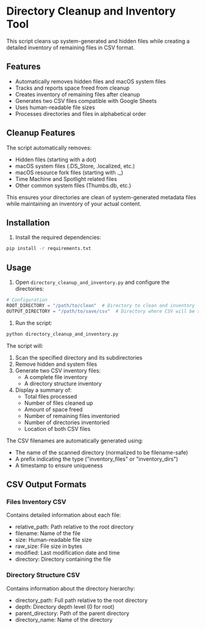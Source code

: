 # Directory Cleanup and Inventory Tool

This script cleans up system-generated and hidden files while creating a detailed inventory of remaining files in CSV format.

## Features

- Automatically removes hidden files and macOS system files
- Tracks and reports space freed from cleanup
- Creates inventory of remaining files after cleanup
- Generates two CSV files compatible with Google Sheets
- Uses human-readable file sizes
- Processes directories and files in alphabetical order

## Cleanup Features

The script automatically removes:

- Hidden files (starting with a dot)
- macOS system files (.DS_Store, .localized, etc.)
- macOS resource fork files (starting with ._)
- Time Machine and Spotlight related files
- Other common system files (Thumbs.db, etc.)

This ensures your directories are clean of system-generated metadata files while maintaining an inventory of your actual content.

## Installation

1. Install the required dependencies:

```bash
pip install -r requirements.txt
```

## Usage

1. Open `directory_cleanup_and_inventory.py` and configure the directories:

```python
# Configuration
ROOT_DIRECTORY = "/path/to/clean"  # Directory to clean and inventory
OUTPUT_DIRECTORY = "/path/to/save/csv"  # Directory where CSV will be saved
```

1. Run the script:

```bash
python directory_cleanup_and_inventory.py
```

The script will:

1. Scan the specified directory and its subdirectories
2. Remove hidden and system files
3. Generate two CSV inventory files:
   - A complete file inventory
   - A directory structure inventory
4. Display a summary of:
   - Total files processed
   - Number of files cleaned up
   - Amount of space freed
   - Number of remaining files inventoried
   - Number of directories inventoried
   - Location of both CSV files

The CSV filenames are automatically generated using:

- The name of the scanned directory (normalized to be filename-safe)
- A prefix indicating the type ("inventory_files" or "inventory_dirs")
- A timestamp to ensure uniqueness

## CSV Output Formats

### Files Inventory CSV

Contains detailed information about each file:

- relative_path: Path relative to the root directory
- filename: Name of the file
- size: Human-readable file size
- raw_size: File size in bytes
- modified: Last modification date and time
- directory: Directory containing the file

### Directory Structure CSV

Contains information about the directory hierarchy:

- directory_path: Full path relative to the root directory
- depth: Directory depth level (0 for root)
- parent_directory: Path of the parent directory
- directory_name: Name of the directory
